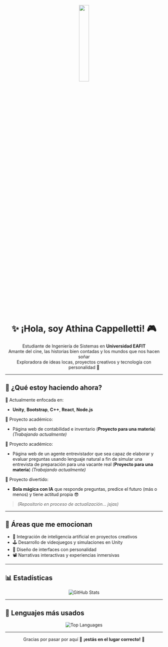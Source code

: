 <p align="center">
  <img src="https://i.redd.it/gyt6a939guoc1.gif" width="25%" />
</p>

<h1 align="center">✨ ¡Hola, soy Athina Cappelletti! 🎮</h1>

<p align="center">
Estudiante de Ingeniería de Sistemas en <strong>Universidad EAFIT</strong>  
<br>
Amante del cine, las historias bien contadas y los mundos que nos hacen soñar  
<br>
Exploradora de ideas locas, proyectos creativos y tecnología con personalidad 🧪
</p>

---

## 🚀 ¿Qué estoy haciendo ahora?

🎯 Actualmente enfocada en:
- **Unity**, **Bootstrap**, **C++**, **React**, **Node.js**

📂 Proyecto académico:
- Página web de contabilidad e inventario (**Proyecto para una materia**) *(Trabajando actualmente)*

📂 Proyecto académico:
- Página web de un agente entrevistador que sea capaz de elaborar y evaluar preguntas usando lenguaje natural a fin de simular una entrevista de preparación para una vacante real (**Proyecto para una materia**) *(Trabajando actualmente)*


🎉 Proyecto divertido:
- **Bola mágica con IA** que responde preguntas, predice el futuro (más o menos) y tiene actitud propia 😎  
> *(Repositorio en proceso de actualización... jsjas)*


---

## 🔧 Áreas que me emocionan

- 🤖 Integración de inteligencia artificial en proyectos creativos  
- 🕹️ Desarrollo de videojuegos y simulaciones en Unity  
- 🎨 Diseño de interfaces con personalidad  
- 📽️ Narrativas interactivas y experiencias inmersivas  

---
<!--

## 🌟 Proyectos destacados

| 💡 Proyecto | 📄 Descripción | 🔗 Enlace |
|------------|----------------|-----------|
| `Bola Mágica IA` | Bola que responde con estilo y sarcasmo usando IA | [Ver repo](https://github.com/athina/bola-magica-ia) |
| `Cine Interactivo` | Experimento narrativo donde el espectador decide el rumbo | [Ver repo](https://github.com/athina/cine-interactivo) |
| `Unity Playground` | Espacio para probar mecánicas, físicas y efectos visuales | [Ver repo](https://github.com/athina/unity-playground) |

---

## 🎬 Cine + Tecnología = ❤️

> “La tecnología no solo se programa... también se siente.” – Athina :)

---

## 🎨 Tecnologías favoritas

![Unity](https://img.shields.io/badge/Unity-000000?style=for-the-badge&logo=unity&logoColor=white)
![C#](https://img.shields.io/badge/C%23-239120?style=for-the-badge&logo=c-sharp&logoColor=white)
![Flutter](https://img.shields.io/badge/Flutter-02569B?style=for-the-badge&logo=flutter&logoColor=white)
![AI](https://img.shields.io/badge/AI-Exploration-purple?style=for-the-badge)
![Bootstrap](https://img.shields.io/badge/Bootstrap-563D7C?style=for-the-badge&logo=bootstrap&logoColor=white)

---
-->
## 📊 Estadísticas

<p align="center">
  <img src="https://github-readme-stats.vercel.app/api?username=Athina7-7&show_icons=true&theme=tokyonight" alt="GitHub Stats"/>
</p>

---

## 🧠 Lenguajes más usados

<p align="center">
  <img src="https://github-readme-stats.vercel.app/api/top-langs/?username=Athina7-7&layout=compact&theme=tokyonight" alt="Top Languages"/>
</p>

---
<!-- Actualizar esto:

## 📫 ¿Dónde encontrarme?

- 🎥 [Instagram de proyectos](https://instagram.com/athina.codes)  
- 💬 [LinkedIn](https://linkedin.com/in/athina-cappelletti)  
- 🧠 [Blog de ideas creativas](https://athina.dev/blog)

---
-->
<p align="center">
Gracias por pasar por aquí 💫  
<strong>¡estás en el lugar correcto!</strong> 🎉
</p>
